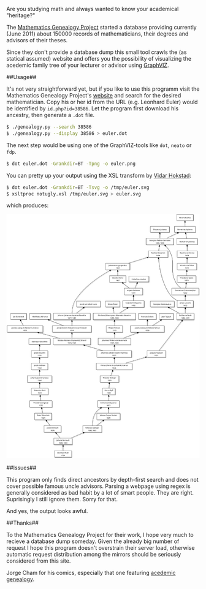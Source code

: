 Are you studying math and always wanted to know your academical "heritage?"

The [Mathematics Genealogy Project](http://genealogy.math.ndsu.nodak.edu/) started a database providing currently (June 2011) about 150000 records of mathematicians, their degrees and advisors of their theses.

Since they don't provide a database dump this small tool crawls the (as statical assumed) website and offers you the possibility of visualizing the acedemic family tree of your lecturer or advisor using [GraphVIZ](http://www.graphviz.org/).

##Usage##

It's not very straightforward yet, but if you like to use this programm visit the Mathematics Genealogy Project's [website](http://genealogy.math.ndsu.nodak.edu/) and search for the desired mathematician. Copy his or her id from the URL (e.g. Leonhard Euler) would be identified by `id.php?id=38586`. Let the program first download his ancestry, then generate a `.dot` file.

```bash
$ ./genealogy.py --search 38586
$ ./genealogy.py --display 38586 > euler.dot
```

The next step would be using one of the GraphVIZ-tools like `dot`, `neato` or `fdp`.

```bash
$ dot euler.dot -Grankdir=BT -Tpng -o euler.png
```

You can pretty up your output using the XSL transform by [Vidar Hokstad](https://github.com/vidarh/diagram-tools):

```bash
$ dot euler.dot -Grankdir=BT -Tsvg -o /tmp/euler.svg
$ xsltproc notugly.xsl /tmp/euler.svg > euler.svg
```

which produces:

![Euler's academical ancestry](euler.svg)

##Issues##

This program only finds direct ancestors by depth-first search and does not cover possible famous uncle advisors.
Parsing a webpage using regex is generally considered as bad habit by a lot of smart people. They are right. Suprisingly I still ignore them. Sorry for that.

And yes, the output looks awful.

##Thanks##

To the Mathematics Genealogy Project for their work, I hope very much to recieve a database dump someday. Given the already big number of request I hope this program doesn't overstrain their server load, otherwise automatic request distribution among the mirrors should be seriously considered from this site.

Jorge Cham for his comics, especially that one featuring [acedemic genealogy](http://www.phdcomics.com/comics.php?f=1419).
